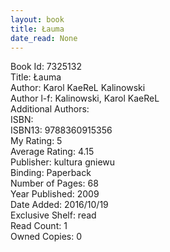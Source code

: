 ```yaml
---
layout: book
title: Łauma
date_read: None
---
```


Book Id: 7325132<br />
Title: Łauma<br />
Author: Karol KaeReL Kalinowski<br />
Author l-f: Kalinowski, Karol KaeReL<br />
Additional Authors: <br />
ISBN: <br />
ISBN13: 9788360915356<br />
My Rating: 5<br />
Average Rating: 4.15<br />
Publisher: kultura gniewu<br />
Binding: Paperback<br />
Number of Pages: 68<br />
Year Published: 2009<br />
Date Added: 2016/10/19<br />
Exclusive Shelf: read<br />
Read Count: 1<br />
Owned Copies: 0<br />

